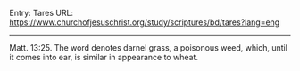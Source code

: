 Entry: Tares
URL: https://www.churchofjesuschrist.org/study/scriptures/bd/tares?lang=eng

---

Matt. 13:25. The word denotes darnel grass, a poisonous weed, which, until it comes into ear, is similar in appearance to wheat.
